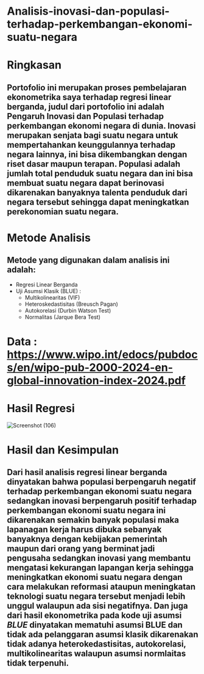 # Analisis-inovasi-dan-populasi-terhadap-perkembangan-ekonomi-suatu-negara

# Ringkasan
## Portofolio ini merupakan proses pembelajaran ekonometrika saya terhadap regresi linear berganda, judul dari portofolio ini adalah Pengaruh Inovasi dan Populasi terhadap perkembangan ekonomi negara di dunia. Inovasi merupakan senjata bagi suatu negara untuk mempertahankan keunggulannya terhadap negara lainnya, ini bisa dikembangkan dengan riset dasar maupun terapan. Populasi adalah jumlah total penduduk suatu negara dan ini bisa membuat suatu negara dapat berinovasi dikarenakan banyaknya talenta penduduk dari negara tersebut sehingga dapat meningkatkan perekonomian suatu negara.

# Metode Analisis
## Metode yang digunakan dalam analisis ini adalah:
- Regresi Linear Berganda
- Uji Asumsi Klasik (BLUE) :
  -  Multikolinearitas (VIF)
  -  Heteroskedastisitas (Breusch Pagan)
  -  Autokorelasi (Durbin Watson Test)
  -  Normalitas (Jarque Bera Test)
  
# Data : https://www.wipo.int/edocs/pubdocs/en/wipo-pub-2000-2024-en-global-innovation-index-2024.pdf

# Hasil Regresi
![Screenshot (106)](https://github.com/user-attachments/assets/f18a948e-5c3c-4df4-912f-f7e687a0296d)

# Hasil dan Kesimpulan
## Dari hasil analisis regresi linear berganda dinyatakan bahwa populasi berpengaruh negatif terhadap perkembangan ekonomi suatu negara sedangkan inovasi berpengaruh positif terhadap perkembangan ekonomi suatu negara ini dikarenakan semakin banyak populasi maka lapanagan kerja harus dibuka sebanyak banyaknya dengan kebijakan pemerintah maupun dari orang yang berminat jadi pengusaha sedangkan inovasi yang membantu mengatasi kekurangan lapangan kerja sehingga meningkatkan ekonomi suatu negara dengan cara melakukan reformasi ataupun meningkatan teknologi suatu negara tersebut menjadi lebih unggul walaupun ada sisi negatifnya. Dan juga dari hasil ekonometrika pada kode uji asumsi ***BLUE*** dinyatakan mematuhi asumsi BLUE dan tidak ada pelanggaran asumsi klasik dikarenakan tidak adanya heterokedastisitas, autokorelasi, multikolinearitas walaupun asumsi normlaitas tidak terpenuhi.


